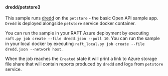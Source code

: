 #### dredd/petstore3

This sample runs [dredd](https://github.com/apiaryio/dredd) on the `petstore` - the basic Open API sample app. `Dredd` is deployed alongside `petstore` service docker container.

You can run the sample in your RAFT Azure deployment by executing `raft.py job create --file dredd.json --poll 10`.
You can run the sample in your local docker by executing `raft_local.py job create --file dredd.json --network host`.

When the job reaches the `Created` state it will print a link to Azure storage file share that will contain reports produced by `dredd` and logs from `petstore` service.
